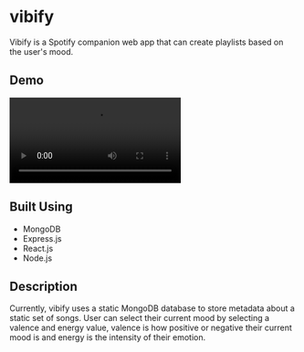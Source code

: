 # vibify
Vibify is a Spotify companion web app that can create playlists based on the user's mood. 

## Demo 
![Demo of Vibify working.](/assets/videos/Vibify_Demo.mp4)
## Built Using 
- MongoDB
- Express.js
- React.js
- Node.js
## Description
Currently, vibify uses a static MongoDB database to store metadata about a static set of songs. User can select their current mood by selecting a valence and energy value, valence is how positive or negative their current mood is and energy is the intensity of their emotion.

